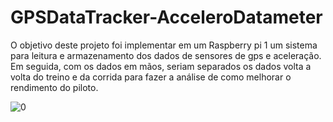 # GPSDataTracker-AcceleroDatameter
O objetivo deste projeto foi implementar em um Raspberry pi 1 um sistema para leitura e armazenamento dos dados de sensores de gps e aceleração. Em seguida, com os dados em mãos, seriam separados os dados volta a volta do treino e da corrida para fazer a análise de como melhorar o rendimento do piloto.


![0](https://github.com/mario-akira/GPSDataTracker-AcceleroDatameter/assets/152718950/64c1b19f-a452-4837-b189-f480e3be0786)

